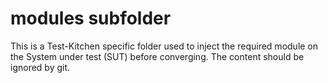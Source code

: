 # modules subfolder

This is a Test-Kitchen specific folder used to inject the required module on the System under test (SUT) before converging. The content should be ignored by git.